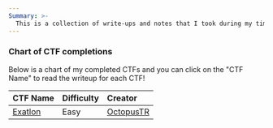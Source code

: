 ```yaml
---
Summary: >-
  This is a collection of write-ups and notes that I took during my time completing CTFs. They are separated by categories and this includes CTFs from       hackthebox.com
---
```


### Chart of CTF completions
Below is a chart of my completed CTFs and you can click on the "CTF Name" to read the writeup for each CTF!

| CTF Name | Difficulty | Creator |
| :--- | :--- | :--- |
| [Exatlon](https://github.com/mmyers4/HTB-Writeups/blob/main/Reversing/Exatlon.md) | Easy | [OctopusTR](https://app.hackthebox.com/users/158119) |
